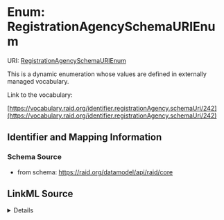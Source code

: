 # Enum: RegistrationAgencySchemaURIEnum 



URI: [RegistrationAgencySchemaURIEnum](../enums/RegistrationAgencySchemaURIEnum.md)


This is a dynamic enumeration whose values are defined in externally managed vocabulary. 

Link to the vocabulary:

[https://vocabulary.raid.org/identifier.registrationAgency.schemaUri/242](https://vocabulary.raid.org/identifier.registrationAgency.schemaUri/242)












## Identifier and Mapping Information







### Schema Source


* from schema: https://raid.org/datamodel/api/raid/core







## LinkML Source

<details>
```yaml
name: RegistrationAgencySchemaURIEnum
from_schema: https://raid.org/datamodel/api/raid/core
rank: 1000
reachable_from:
  source_ontology: https://vocabs.ardc.edu.au/repository/api/sparql/raid_research-activity-identifier-raid-controlled-lists_raid-cl-v1-1
  source_nodes:
  - https://vocabulary.raid.org/identifier.registrationAgency.schemaUri/242
  relationship_types:
  - skos:hasTopConcept
  is_direct: true
  include_self: false
  traverse_up: false

```
</details>